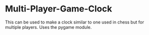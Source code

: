 # Multi-Player-Game-Clock

This can be used to make a clock similar to one used in chess but for multiple players. Uses the pygame module.
